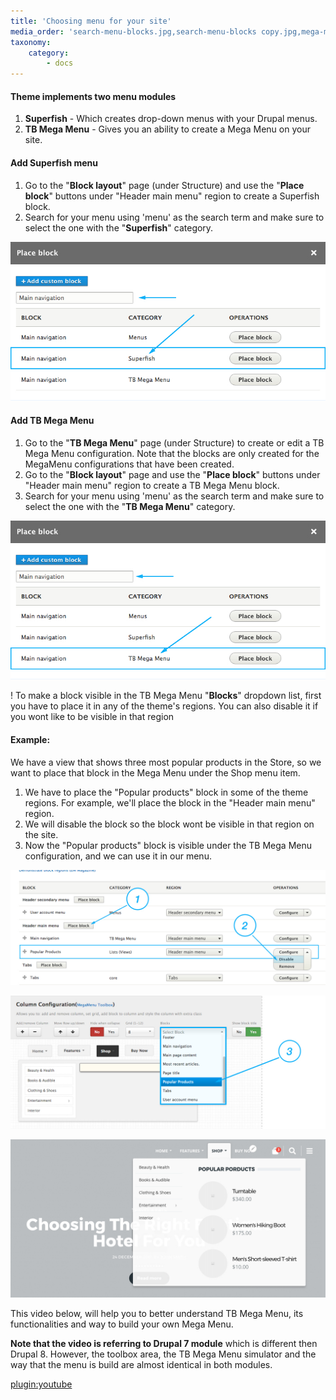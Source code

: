 ```yaml
---
title: 'Choosing menu for your site'
media_order: 'search-menu-blocks.jpg,search-menu-blocks copy.jpg,mega-menu-add-blocks.jpg,mega-menu-choose-block.jpg,mega-menu-result.jpg'
taxonomy:
    category:
        - docs
---
```


#### Theme implements two menu modules

1. **Superfish** - Which creates drop-down menus with your Drupal menus.
2. **TB Mega Menu** - Gives you an ability to create a Mega Menu on your site.


#### Add Superfish menu

1. Go to the "**Block layout**" page (under Structure) and use the "**Place block**" buttons under "Header main menu" region to create a Superfish block. 
2. Search for your menu using 'menu' as the search term and make sure to select the one with the "**Superfish**" category.

![](search-menu-blocks.jpg)


#### Add TB Mega Menu

1. Go to the "**TB Mega Menu**" page (under Structure) to create or edit a TB Mega Menu configuration. Note that the blocks are only created for the MegaMenu configurations that have been created.
2. Go to the "**Block layout**" page and use the "**Place block**" buttons under "Header main menu" region to create a TB Mega Menu block.
3. Search for your menu using 'menu' as the search term and make sure to select the one with the "**TB Mega Menu**" category.

![](search-menu-blocks%20copy.jpg)

! To make a block visible in the TB Mega Menu "**Blocks**" dropdown list, first you have to place it in any of the theme's regions. You can also disable it if you wont like to be visible in that region

#### Example:

We have a view that shows three most popular products in the Store, so we want to place that block in the Mega Menu under the Shop menu item.

1. We have to place the "Popular products" block in some of the theme regions. For example, we'll place the block in the "Header main menu" region.
2. We will disable the block so the block wont be visible in that region on the site.
3. Now the "Popular products" block is visible under the TB Mega Menu configuration, and we can use it in our menu.

![](mega-menu-add-blocks.jpg)

![](mega-menu-choose-block.jpg)

![](mega-menu-result.jpg)


This video below, will help you to better understand TB Mega Menu, its functionalities and way to build your own Mega Menu. 

**Note that the video is referring to Drupal 7 module** which is different then Drupal 8. However, the toolbox area, the TB Mega Menu simulator and the way that the menu is build are almost identical in both modules.


[plugin:youtube](https://www.youtube.com/embed/WnuhbFwsJ3M)
